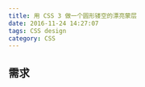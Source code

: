 ```yaml
---
title: 用 CSS 3 做一个圆形镂空的漂亮蒙层
date: 2016-11-24 14:27:07
tags: CSS design
category: CSS
---
```


## 需求

